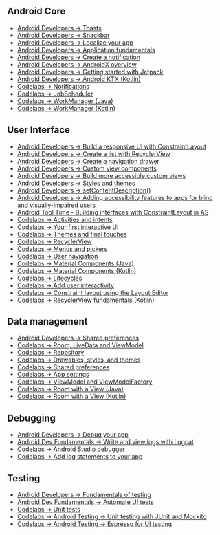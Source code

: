 
## Android Core

<ul>
<li><a href="https://developer.android.com/guide/topics/ui/notifiers/toasts" class="gc-analytics-event" data-category="Associate-Android-Developer-study_guide-android_core" data-label="goto-article-toasts">Android Developers -&gt; Toasts</a></li>
<li><a href="https://developer.android.com/reference/android/support/design/widget/Snackbar" class="gc-analytics-event" data-category="Associate-Android-Developer-study_guide-android_core" data-label="goto-reference-snackbar">Android Developers -&gt; Snackbar</a></li>
<li><a href="https://developer.android.com/guide/topics/resources/localization" class="gc-analytics-event" data-category="Associate-Android-Developer-study_guide-android_core" data-label="goto-article-localize">Android Developers -&gt; Localize your app</a></li>
<li><a href="https://developer.android.com/guide/components/fundamentals" class="gc-analytics-event" data-category="Associate-Android-Developer-study_guide-android_core" data-label="goto-article-fundamentals">Android Developers -&gt; Application fundamentals</a></li>
<li><a href="https://developer.android.com/training/notify-user/build-notification" class="gc-analytics-event" data-category="Associate-Android-Developer-study_guide-android_core" data-label="goto-article-notifications">Android Developers -&gt; Create a notification</a></li>
<li><a href="https://developer.android.com/jetpack/androidx" class="gc-analytics-event" data-category="Associate-Android-Developer-study_guide-android_core" data-label="goto-article-androidx">Android Developers -&gt; AndroidX overview</a></li>
<li><a href="https://developer.android.com/jetpack/docs/getting-started" class="gc-analytics-event" data-category="Associate-Android-Developer-study_guide-android_core" data-label="goto-article-jetpack">Android Developers -&gt; Getting started with Jetpack</a></li>
<li><a href="https://developer.android.com/kotlin/ktx" class="gc-analytics-event" data-category="Associate-Android-Developer-study_guide-android_core" data-label="goto-article-kotlin_extensions">Android Developers -&gt; Android KTX (Kotlin)</a></li>
<li><a href="https://codelabs.developers.google.com/codelabs/android-training-notifications/index.html#0" class="gc-analytics-event" data-category="Associate-Android-Developer-study_guide-android_core" data-label="goto-codelab-notifications">Codelabs -&gt; Notifications</a></li>
<li><a href="https://codelabs.developers.google.com/codelabs/android-training-job-scheduler/index.html#0" class="gc-analytics-event" data-category="Associate-Android-Developer-study_guide-android_core" data-label="goto-codelab-jobscheduler">Codelabs -&gt; JobScheduler</a></li>
<li><a href="https://codelabs.developers.google.com/codelabs/android-workmanager/index.html#0" class="gc-analytics-event" data-category="Associate-Android-Developer-study_guide-android_core" data-label="goto-codelab-workmanager-java">Codelabs -&gt; WorkManager (Java)</a></li>
<li><a href="https://codelabs.developers.google.com/codelabs/android-workmanager-kt/index.html#0" class="gc-analytics-event" data-category="Associate-Android-Developer-study_guide-android_core" data-label="goto-codelab-workmanager-kotlin">Codelabs -&gt; WorkManager (Kotlin)</a></li>
</ul>

## User Interface

<ul>
<li><a href="https://developer.android.com/training/constraint-layout/" class="gc-analytics-event" data-category="Associate-Android-Developer-study_guide-user_interface" data-label="goto-article-responsive-ui-constraintlayout">Android Developers -&gt; Build a responsive UI with ConstraintLayout</a></li>
<li><a href="https://developer.android.com/guide/topics/ui/layout/recyclerview" class="gc-analytics-event" data-category="Associate-Android-Developer-study_guide-user_interface" data-label="goto-article-list_recyclerview">Android Developers -&gt; Create a list with RecyclerView</a></li>
<li><a href="https://developer.android.com/training/implementing-navigation/nav-drawer" class="gc-analytics-event" data-category="Associate-Android-Developer-study_guide-user_interface" data-label="goto-article-navigation_drawer">Android Developers -&gt; Create a navigation drawer</a></li>
<li><a href="https://developer.android.com/guide/topics/ui/custom-components" class="gc-analytics-event" data-category="Associate-Android-Developer-study_guide-user_interface" data-label="goto-article-custom_view_components">Android Developers -&gt; Custom view components</a></li>
<li><a href="https://developer.android.com/guide/topics/ui/accessibility/custom-views" class="gc-analytics-event" data-category="Associate-Android-Developer-study_guide-user_interface" data-label="goto-article-accessible_custom_views">Android Developers -&gt; Build more accessible custom views</a></li>
<li><a href="https://developer.android.com/guide/topics/ui/look-and-feel/themes" class="gc-analytics-event" data-category="Associate-Android-Developer-study_guide-user_interface" data-label="goto-article-styles_themes">Android Developers -&gt; Styles and themes</a></li>
<li><a href="https://developer.android.com/reference/android/view/View#setContentDescription(java.lang.CharSequence)" class="gc-analytics-event" data-category="Associate-Android-Developer-study_guide-user_interface" data-label="goto-reference-setcontentdescription">Android Developers -&gt; setContentDescription()</a></li>
<li><a href="https://www.youtube.com/watch?v=1by5J7c5Vz4" class="gc-analytics-event" data-category="Associate-Android-Developer-study_guide-user_interface" data-label="goto-video-accessibility_features_blind_users">Android Developers -&gt; Adding accessibility features to apps for blind and visually-impaired users</a></li>
<li><a href="https://www.youtube.com/watch?v=XamMbnzI5vE" class="gc-analytics-event" data-category="Associate-Android-Developer-study_guide-user_interface" data-label="goto-video-interfaces_constraintlayout">Android Tool Time - Building interfaces with ConstraintLayout in AS</a></li>
<li><a href="https://codelabs.developers.google.com/codelabs/android-training-create-an-activity/index.html#0" class="gc-analytics-event" data-category="Associate-Android-Developer-study_guide-user_interface" data-label="goto-codelab-activities_intents">Codelabs -&gt; Activities and intents</a></li>
<li><a href="https://codelabs.developers.google.com/codelabs/android-training-layout-editor-part-a/index.html#0" class="gc-analytics-event" data-category="Associate-Android-Developer-study_guide-user_interface" data-label="goto-codelab-interactive_ui">Codelabs -&gt; Your first interactive UI</a></li>
<li><a href="https://codelabs.developers.google.com/codelabs/android-training-drawables-styles-and-themes/index.html#0" class="gc-analytics-event" data-category="Associate-Android-Developer-study_guide-user_interface" data-label="goto-codelab-themes_final_touches">Codelabs -&gt; Themes and final touches</a></li>
<li><a href="https://codelabs.developers.google.com/codelabs/android-training-create-recycler-view/index.html#0" class="gc-analytics-event" data-category="Associate-Android-Developer-study_guide-user_interface" data-label="goto-codelab-recyclerview">Codelabs -&gt; RecyclerView</a></li>
<li><a href="https://codelabs.developers.google.com/codelabs/android-training-menus-and-pickers/index.html#0" class="gc-analytics-event" data-category="Associate-Android-Developer-study_guide-user_interface" data-label="goto-codelab-menus_pickers">Codelabs -&gt; Menus and pickers</a></li>
<li><a href="https://codelabs.developers.google.com/codelabs/android-training-provide-user-navigation/index.html#0" class="gc-analytics-event" data-category="Associate-Android-Developer-study_guide-user_interface" data-label="goto-codelab-user_navigation">Codelabs -&gt; User navigation</a></li>
<li><a href="https://codelabs.developers.google.com/codelabs/mdc-101-java/index.html#0" class="gc-analytics-event" data-category="Associate-Android-Developer-study_guide-user_interface" data-label="goto-codelab-material_components-java">Codelabs -&gt; Material Components (Java)</a></li>
<li><a href="https://codelabs.developers.google.com/codelabs/mdc-101-kotlin/index.html#0" class="gc-analytics-event" data-category="Associate-Android-Developer-study_guide-user_interface" data-label="goto-codelab-material_components-kotlin">Codelabs -&gt; Material Components (Kotlin)</a></li>
<li><a href="https://codelabs.developers.google.com/codelabs/kotlin-android-training-lifecycles-logging/index.html#0" class="gc-analytics-event" data-category="Associate-Android-Developer-study_guide-user_interface" data-label="goto-codelab-lifecycles">Codelabs -&gt; Lifecycles</a></li>
<li><a href="https://codelabs.developers.google.com/codelabs/kotlin-android-training-constraint-layout/index.html#0" class="gc-analytics-event" data-category="Associate-Android-Developer-study_guide-user_interface" data-label="goto-codelab-user_interactivity">Codelabs -&gt; Add user interactivity</a></li>
<li><a href="https://codelabs.developers.google.com/codelabs/kotlin-android-training-interactivity/index.html#0" class="gc-analytics-event" data-category="Associate-Android-Developer-study_guide-user_interface" data-label="goto-codelab-constraint_layout_editor">Codelabs -&gt; Constraint layout using the Layout Editor</a></li>
<li><a href="https://codelabs.developers.google.com/codelabs/kotlin-android-training-recyclerview-fundamentals/index.html#0" class="gc-analytics-event" data-category="Associate-Android-Developer-study_guide-user_interface" data-label="goto-codelab-recyclerview-kotlin">Codelabs -&gt; RecyclerView fundamentals (Kotlin)</a></li>
</ul>

## Data management

<ul>
<li><a href="https://developer.android.com/training/data-storage/shared-preferences" class="gc-analytics-event" data-category="Associate-Android-Developer-study_guide-data_management" data-label="goto-reference-sharedpreferences_editor">Android Developers -&gt; Shared preferences</a></li>
<li><a href="https://codelabs.developers.google.com/codelabs/android-training-livedata-viewmodel/index.html#0" class="gc-analytics-event" data-category="Associate-Android-Developer-study_guide-data_management" data-label="goto-codelab-room_livedata_viewmodel">Codelabs -&gt; Room, LiveData and ViewModel</a></li>
<li><a href="https://codelabs.developers.google.com/codelabs/android-training-livedata-viewmodel/index.html#0" class="gc-analytics-event" data-category="Associate-Android-Developer-study_guide-data_management" data-label="goto-codelab-repository">Codelabs -&gt; Repository</a></li>
<li><a href="https://codelabs.developers.google.com/codelabs/android-training-drawables-styles-and-themes/index.html#0" class="gc-analytics-event" data-category="Associate-Android-Developer-study_guide-data_management" data-label="goto-codelab-drawables_styles_themes">Codelabs -&gt; Drawables, styles, and themes</a></li>
<li><a href="https://codelabs.developers.google.com/codelabs/android-training-shared-preferences/index.html#0" class="gc-analytics-event" data-category="Associate-Android-Developer-study_guide-data_management" data-label="goto-codelab-shared_preferences">Codelabs -&gt; Shared preferences</a></li>
<li><a href="https://codelabs.developers.google.com/codelabs/android-training-adding-settings-to-app/index.html#0" class="gc-analytics-event" data-category="Associate-Android-Developer-study_guide-data_management" data-label="goto-codelab-app_settings">Codelabs -&gt; App settings</a></li>
<li><a href="https://codelabs.developers.google.com/codelabs/kotlin-android-training-view-model/index.html#0" class="gc-analytics-event" data-category="Associate-Android-Developer-study_guide-data_management" data-label="goto-codelab-viewmodel_viewmodelfactory">Codelabs -&gt; ViewModel and ViewModelFactory</a></li>
<li><a href="https://codelabs.developers.google.com/codelabs/android-room-with-a-view/index.html#0" class="gc-analytics-event" data-category="Associate-Android-Developer-study_guide-data_management" data-label="goto-codelab-room_view-java">Codelabs -&gt; Room with a View (Java)</a></li>
<li><a href="https://codelabs.developers.google.com/codelabs/android-room-with-a-view-kotlin/index.html#0" class="gc-analytics-event" data-category="Associate-Android-Developer-study_guide-data_management" data-label="goto-codelab-room_view-kotlin">Codelabs -&gt; Room with a View (Kotlin)</a></li>
</ul>

## Debugging

<ul>
<li><a href="https://developer.android.com/studio/debug/" class="gc-analytics-event" data-category="Associate-Android-Developer-study_guide-debugging" data-label="goto-article-debug">Android Developers -&gt; Debug your app</a></li>
<li><a href="https://developer.android.com/studio/debug/am-logcat" class="gc-analytics-event" data-category="Associate-Android-Developer-study_guide-debugging" data-label="goto-article-logcat">Android Dev Fundamentals -&gt; Write and view logs with Logcat</a></li>
<li><a href="https://codelabs.developers.google.com/codelabs/android-training-using-debugger/index.html#0" class="gc-analytics-event" data-category="Associate-Android-Developer-study_guide-debugging" data-label="goto-codelab-android_studio_debugger">Codelabs -&gt; Android Studio debugger</a></li>
<li><a href="https://codelabs.developers.google.com/codelabs/android-training-hello-world/index.html#7" class="gc-analytics-event" data-category="Associate-Android-Developer-study_guide-debugging" data-label="goto-codelab-log_statements">Codelabs -&gt; Add log statements to your app</a></li>
</ul>

## Testing

<ul>
<li><a href="https://developer.android.com/training/testing/fundamentals" class="gc-analytics-event" data-category="Associate-Android-Developer-study_guide-testing" data-label="goto-article-testing_fundamentals">Android Developers -&gt; Fundamentals of testing</a></li>
<li><a href="https://developer.android.com/training/testing/ui-testing/" class="gc-analytics-event" data-category="Associate-Android-Developer-study_guide-testing" data-label="goto-article-automate_ui_tests">Android Dev Fundamentals -&gt; Automate UI tests</a></li>
<li><a href="https://codelabs.developers.google.com/codelabs/android-training-unit-tests/index.html#0" class="gc-analytics-event" data-category="Associate-Android-Developer-study_guide-testing" data-label="goto-codelab-unit_tests">Codelabs -&gt; Unit tests</a></li>
<li><a href="https://codelabs.developers.google.com/codelabs/android-testing/index.html#0" class="gc-analytics-event" data-category="Associate-Android-Developer-study_guide-testing" data-label="goto-codelab-android_testing-junit_mockito">Codelabs -&gt; Android Testing -&gt; Unit testing with JUnit and Mockito</a></li>
<li><a href="https://codelabs.developers.google.com/codelabs/android-training-espresso-for-ui-testing/index.html#0" class="gc-analytics-event" data-category="Associate-Android-Developer-study_guide-testing" data-label="goto-codelab-android_testing-espresso_ui_testing">Codelabs -&gt; Android Testing -&gt; Espresso for UI testing</a></li>
</ul>
